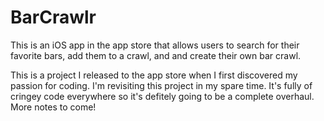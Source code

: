 # BarCrawlr

This is an iOS app in the app store that allows users to search for their favorite bars, add them to a crawl, and and create their own bar crawl.

This is a project I released to the app store when I first discovered my passion for coding. I'm revisiting this project in my spare time. It's fully of cringey code everywhere so it's defitely going to be a complete overhaul. More notes to come!
